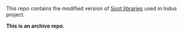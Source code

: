 This repo contains the modified version of [Soot libraries](https://sable.github.io/soot/) used in Indus project.

**This is an archive repo.**
